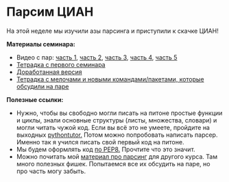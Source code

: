 # Парсим ЦИАН

На этой неделе мы изучили азы парсинга и приступили к скачке ЦИАН!


__Материалы семинара:__

* Видео с пар: [часть 1](https://www.youtube.com/watch?v=Znf9AhdyaNY&list=PLNKXA-74YGLhpm2Z7seXr7xA4x4HicE_7), [часть 2](https://www.youtube.com/watch?v=0ThQLJ8WHz4&list=PLNKXA-74YGLhpm2Z7seXr7xA4x4HicE_7&index=2), [часть 3](https://www.youtube.com/watch?v=luDhr353zbg&list=PLNKXA-74YGLhpm2Z7seXr7xA4x4HicE_7&index=3), [часть 4](https://www.youtube.com/watch?v=4WawYsCL1v8&list=PLNKXA-74YGLhpm2Z7seXr7xA4x4HicE_7&index=4), [часть 5](https://www.youtube.com/watch?v=zuzeGlW56UE&list=PLNKXA-74YGLhpm2Z7seXr7xA4x4HicE_7&index=5)
* [Тетрадка с первого семинара](https://nbviewer.jupyter.org/github/FUlyankin/massResearch_houses/blob/master/week01_parsers/sem01_v1.ipynb)
* [Доработанная версия](https://nbviewer.jupyter.org/github/FUlyankin/massResearch_houses/blob/master/week01%2602_parsers/sem01_v2.ipynb)
* [Тетрадка с мелочами и новыми командами/пакетами, которые обсудили на паре](https://nbviewer.jupyter.org/github/FUlyankin/massResearch_houses/blob/master/week01%2602_parsers/dirty_sem02.ipynb)


__Полезные ссылки:__

* Нужно, чтобы вы свободно могли писать на питоне простые функции и циклы, знали основные структуры (листы, множества, словари) и могли читать чужой код. Если вы всё это не умеете, пройдите на выходных [pythontutor.](http://pythontutor.ru/lessons/inout_and_arithmetic_operations/) Потом можно попробовать написать парсер. Именно так я учился писать свой первый код на питоне.
* Мы будем оформлять код [по PEP8.](https://pythonworld.ru/osnovy/pep-8-rukovodstvo-po-napisaniyu-koda-na-python.html) Прочтите что это значит.
* Можно почитать мой [материал про парсинг](https://nbviewer.jupyter.org/github/FUlyankin/massResearch_houses/blob/master/week01_parsers/sem05_parsing_full.ipynb) для другого курса. Там много полезных фишек. Попытаемся все их обсудить на паре, но про часть могу забыть.
